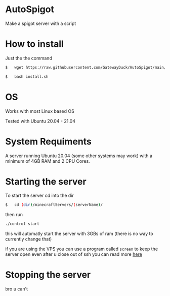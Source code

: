# AutoSpigot
Make a spigot server with a script



# How to install
Just the the command
```bash
$   wget https://raw.githubusercontent.com/GatewayDuck/AutoSpigot/main/install.sh
```
```bash
$   bash install.sh
```

# OS
Works with most Linux based OS

Tested with Ubuntu 20.04 - 21.04

# System Requiments
A server running Ubuntu 20.04 (some other systems may work) with a minimum of 4GB RAM and 2 CPU Cores.


# Starting the server
To start the server cd into the dir
```bash
$   cd (dir)/minecraftServers/(serverName)/
```
then run
```bash
./control start
```
this will automatly start the server with 3GBs of ram (there is no way to currently change that)

if you are using the VPS you can use a program called `screen` to keep the server open even after u close out of ssh
you can read more [here](https://www.bing.com/ck/a?!&&p=6f7a680e4a6e95a7d04bc800a772a2974c23bfcf0e52159c6547b6df3834312cJmltdHM9MTY1NjU3MzQxMyZpZ3VpZD02ZDhmOWJjOS02ZDk5LTQ1ZmEtYjJlMS1jZTdhMWI3ZDBhNGEmaW5zaWQ9NTQ0NA&ptn=3&fclid=9dbb2d82-f844-11ec-97ac-93bfafcb2280&u=a1aHR0cHM6Ly93d3cuZGlnaXRhbG9jZWFuLmNvbS9jb21tdW5pdHkvdHV0b3JpYWxzL2hvdy10by1pbnN0YWxsLWFuZC11c2Utc2NyZWVuLW9uLWFuLXVidW50dS1jbG91ZC1zZXJ2ZXIjOn46dGV4dD0xJTIwSW5zdGFsbGF0aW9uLiUyMEluJTIwdGhpcyUyMHR1dG9yaWFsJTJDJTIwd2UlRTIlODAlOTlsbCUyMGJlJTIwdXNpbmcsc2NyZWVuJTIwYW5kJTIwa2lsbCUyMGFsbCUyMG9mJTIweW91ci4uLiUyME1vcmUlMjA&ntb=1)
# Stopping the server
bro u can't
